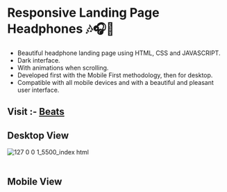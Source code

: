 # Responsive Landing Page Headphones 🎶🎧🎸

- Beautiful headphone landing page using HTML, CSS and JAVASCRIPT.
- Dark interface.
- With animations when scrolling.
- Developed first with the Mobile First methodology, then for desktop.
- Compatible with all mobile devices and with a beautiful and pleasant user interface.

## Visit :- <a href="">Beats</a>
## Desktop View
![127 0 0 1_5500_index html](https://github.com/Janith-Sandamal/Beats-website/assets/78975250/325d19cd-0a58-4a9d-85b9-0766f597cc91)
<br><br>
## Mobile View
